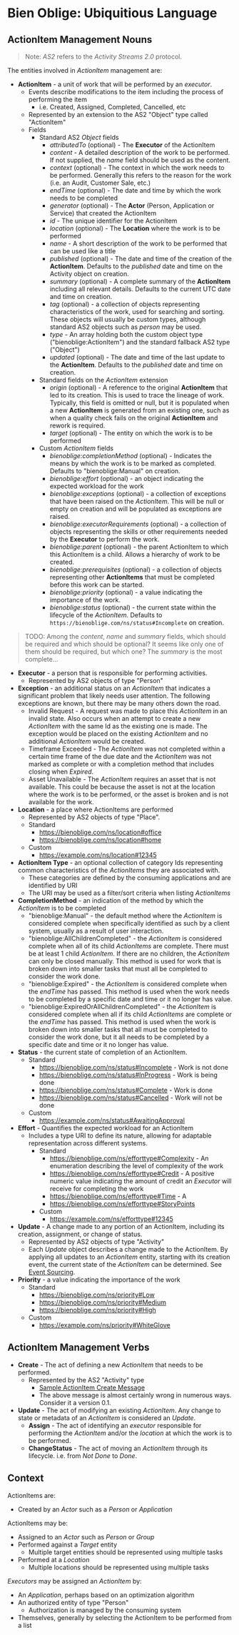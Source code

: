 # Bien Oblige: Ubiquitious Language

## ActionItem Management Nouns

> Note: *AS2* refers to the *Activity Streams 2.0* protocol.

The entities involved in *ActionItem* management are:

* **ActionItem** - a unit of work that will be performed by an *executor*.
  * Events describe modifications to the item including the process of performing the item
    * i.e. Created, Assigned, Completed, Cancelled, etc
  * Represented by an extension to the AS2 "Object" type called "ActionItem"
  * Fields
    * Standard AS2 *Object* fields
      * *attributedTo* (optional) - The **Executor** of the ActionItem
      * *content* - A detailed description of the work to be performed. If not supplied, the *name* field should be used as the content.
      * *context* (optional) - The context in which the work needs to be performed. Generally this refers to the reason for the work (i.e. an Audit, Customer Sale, etc.)
      * *endTime* (optional) - The date and time by which the work needs to be completed
      * *generator* (optional) - The **Actor** (Person, Application or Service) that created the ActionItem
      * *id* - The unique identifier for the ActionItem
      * *location* (optional) - The **Location** where the work is to be performed
      * *name* - A short description of the work to be performed that can be used like a title
      * *published* (optional) - The date and time of the creation of the **ActionItem**. Defaults to the *published* date and time on the Activity object on creation.
      * *summary* (optional) - A complete summary of the **ActionItem** including all relevant details. Defaults to the current UTC date and time on creation.
      * *tag* (optional) - a collection of objects representing characteristics of the work, used for searching and sorting. These objects will usually be custom types, although standard AS2 objects such as *person* may be used.
      * *type* - An array holding both the custom object type ("bienoblige:ActionItem") and the standard fallback AS2 type ("Object")
      * *updated* (optional) - The date and time of the last update to the **ActionItem**. Defaults to the *published* date and time on creation.
    * Standard fields on the *ActionItem* extension
      * *origin* (optional) - A reference to the original **ActionItem** that led to its creation. This is used to trace the lineage of work. Typically, this field is omitted or null, but it is populated when a new **ActionItem** is generated from an existing one, such as when a quality check fails on the original **ActionItem** and rework is required.
      * *target* (optional) - The entity on which the work is to be performed
    * Custom *ActionItem* fields
      * *bienoblige:completionMethod* (optional) - Indicates the means by which the work is to be marked as completed. Defaults to "bienoblige:Manual" on creation.
      * *bienoblige:effort* (optional) - an object indicating the expected workload for the work
      * *bienoblige:exceptions* (optional) - a collection of exceptions that have been raised on the *ActionItem*. This will be null or empty on creation and will be populated as exceptions are raised.
      * *bienoblige:executorRequirements* (optional) - a collection of objects representing the skills or other requirements needed by the **Executor** to perform the work.
      * *bienoblige:parent* (optional) - the parent ActionItem to which this ActionItem is a child. Allows a hierarchy of work to be created.
      * *bienoblige:prerequisites* (optional) - a collection of objects representing other **ActionItems** that must be completed before this work can be started.
      * *bienoblige:priority* (optional) - a value indicating the importance of the work.
      * *bienoblige:status* (optional) - the current state within the lifecycle of the *ActionItem*. Defaults to `https://bienoblige.com/ns/status#Incomplete` on creation.

> TODO: Among the *content*, *name* and *summary* fields, which should be required and which should be optional? It seems like only one of them should be required, but which one? The *summary* is the most complete...

* **Executor** - a person that is responsible for performing activities.
  * Represented by AS2 objects of type "Person"
* **Exception** - an additional status on an *ActionItem* that indicates a significant problem that likely needs user attention. The following exceptions are known, but there may be many others down the road.
  * Invalid Request - A request was made to place this *ActionItem* in an invalid state. Also occurs when an attempt to create a new *ActionItem* with the same Id as the existing one is made. The exception would be placed on the existing *ActionItem* and no additional *ActionItem* would be created.
  * Timeframe Exceeded - The *ActionItem* was not completed within a certain time frame of the due date and the *ActionItem* was not marked as complete or with a completion method that includes closing when *Expired*.
  * Asset Unavailable - The *ActionItem* requires an asset that is not available. This could be because the asset is not at the location where the work is to be performed, or the asset is broken and is not available for the work.
* **Location** - a place where ActionItems are performed
  * Represented by AS2 objects of type "Place".
  * Standard
    * https://bienoblige.com/ns/location#office
    * https://bienoblige.com/ns/location#home
  * Custom
    * https://example.com/ns/location#12345
* **ActionItem Type** - an optional collection of category Ids representing common characteristics of the *ActionItems* they are associated with.
  * These categories are defined by the consuming applications and are identified by URI
  * The URI may be used as a filter/sort criteria when listing *ActionItems*
* **CompletionMethod** - an indication of the method by which the *ActionItem* is to be completed
  * "bienoblige:Manual" - the default method where the *ActionItem* is considered complete when specifically identified as such by a client system, usually as a result of user interaction.
  * "bienoblige:AllChildrenCompleted" - the *ActionItem* is considered complete when all of its child *ActionItems* are complete. There must be at least 1 child *ActionItem*. If there are no children, the *ActionItem* can only be closed manually. This method is used for work that is broken down into smaller tasks that must all be completed to consider the work done.
  * "bienoblige:Expired" - the *ActionItem* is considered complete when the *endTime* has passed. This method is used when the work needs to be completed by a specific date and time or it no longer has value.
  * "bienoblige:ExpiredOrAllChildrenCompleted" - the *ActionItem* is considered complete when all if its child *ActionItems* are complete or the *endTime* has passed. This method is used when the work is broken down into smaller tasks that all must be completed to consider the work done, but it all needs to be completed by a specific date and time or it no longer has value.
* **Status** - the current state of completion of an ActionItem.
  * Standard
    * https://bienoblige.com/ns/status#Incomplete - Work is not done
    * https://bienoblige.com/ns/status#InProgress - Work is being done
    * https://bienoblige.com/ns/status#Complete - Work is done
    * https://bienoblige.com/ns/status#Cancelled - Work will not be done
  * Custom
    * https://example.com/ns/status#AwaitingApproval
* **Effort** - Quantifies the expected workload for an ActionItem
  * Includes a type URI to define its nature, allowing for adaptable representation across different systems.
    * Standard
      * https://bienoblige.com/ns/efforttype#Complexity - An enumeration describing the level of complexity of the work
      * https://bienoblige.com/ns/efforttype#Credit - A positive numeric value indicating the amount of credit an *Executor* will receive for completing the work
      * https://bienoblige.com/ns/efforttype#Time - A 
      * https://bienoblige.com/ns/efforttype#StoryPoints
    * Custom
      * https://example.com/ns/efforttype#12345
* **Update** - A change made to any portion of an ActionItem, including its creation, assignment, or change of status.
  * Represented by AS2 objects of type "Activity"
  * Each *Update* object describes a change made to the ActionItem. By applying all updates to an *ActionItem* entity, starting with its creation event, the current state of the *ActionItem* can be determined. See [Event Sourcing](https://learn.microsoft.com/en-us/azure/architecture/patterns/event-sourcing).
* **Priority** - a value indicating the importance of the work
  * Standard
    * https://bienoblige.com/ns/priority#Low
    * https://bienoblige.com/ns/priority#Medium
    * https://bienoblige.com/ns/priority#High
  * Custom
    * https://example.com/ns/priority#WhiteGlove

## ActionItem Management Verbs

* **Create** - The act of defining a new *ActionItem* that needs to be performed.
  * Represented by the AS2 "Activity" type
    * [Sample ActionItem Create Message](./messages/actionitem_create.json)
    * The above message is almost certainly wrong in numerous ways. Consider it a version 0.1.
* **Update** - The act of modifying an existing *ActionItem*. Any change to state or metadata of an *ActionItem* is considered an *Update*.
  * **Assign** - The act of identifying an *executor* responsible for performing the *ActionItem* and/or the *location* at which the work is to be performed.
  * **ChangeStatus** - The act of moving an *ActionItem* through its lifecycle. i.e. from *Not Done* to *Done*.

## Context

ActionItems are:

* Created by an *Actor* such as a *Person* or *Application*

ActionItems may be:

* Assigned to an *Actor* such as *Person* or *Group*
* Performed against a *Target* entity
  * Multiple target entities should be represented using multiple tasks
* Performed at a *Location*
  * Multiple locations should be represented using multiple tasks

*Executors* may be assigned an *ActionItem* by:

* An *Application*, perhaps based on an optimization algorithm
* An authorized entity of type "Person"
  * Authorization is managed by the consuming system
* Themselves, generally by selecting the ActionItem to be performed from a list

